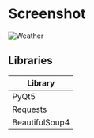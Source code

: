 # Screenshot
![Weather](https://user-images.githubusercontent.com/46905365/198390546-8185b5c7-5de3-4f99-8d3c-ae402e82ba64.png)
## Libraries
| Library |
|-----------|
| PyQt5 |
| Requests|
| BeautifulSoup4 |
